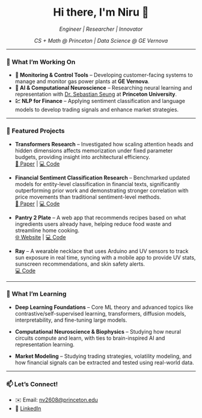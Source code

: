 <h1 align="center">Hi there, I'm Niru 👋</h1>

<p align="center">
  <em>Engineer | Researcher | Innovator</em>  
</p>
<p align="center">
  <em>CS + Math @ Princeton | Data Science @ GE Vernova</em>
</p>

---

### 🔭 What I’m Working On

- **🧰 Monitoring & Control Tools** – Developing customer-facing systems to manage and monitor gas power plants at **GE Vernova**.
- **🧠 AI & Computational Neuroscience** – Researching neural learning and representation with [Dr. Sebastian Seung](https://pni.princeton.edu/people/h-sebastian-seung) at **Princeton University**.
- **💹 NLP for Finance** – Applying sentiment classification and language models to develop trading signals and enhance market strategies.

---

### 📌 Featured Projects

- **Transformers Research** – Investigated how scaling attention heads and hidden dimensions affects memorization under fixed parameter budgets, providing insight into architectural efficiency.  
  [📄 Paper](https://niruvk.github.io/Transformers_Research/Transformers_Research.pdf) | [💻 Code](https://github.com/niruvk/Transformers_Research)
  
- **Financial Sentiment Classification Research** – Benchmarked updated models for entity-level classification in financial texts, significantly outperforming prior work and demonstrating stronger correlation with price movements than traditional sentiment-level methods.  
  [📄 Paper](https://niruvk.github.io/FinEntity-Extension/FinEntity_Paper.pdf) | [💻 Code](https://github.com/niruvk/FinEntity-Extension)

- **Pantry 2 Plate** – A web app that recommends recipes based on what ingredients users already have, helping reduce food waste and streamline home cooking.  
  [🌐 Website](https://pantry-2-plate.onrender.com/) | [💻 Code](https://github.com/niruvk/Pantry_2_Plate)

- **Ray** – A wearable necklace that uses Arduino and UV sensors to track sun exposure in real time, syncing with a mobile app to provide UV stats, sunscreen recommendations, and skin safety alerts.  
  [💻 Code](https://github.com/niruvk/Ray)

---

### 🌱 What I’m Learning

- **Deep Learning Foundations** – Core ML theory and advanced topics like contrastive/self-supervised learning, transformers, diffusion models, interpretability, and fine-tuning large models.

- **Computational Neuroscience & Biophysics** – Studying how neural circuits compute and learn, with ties to brain-inspired AI and representation learning.

- **Market Modeling** – Studying trading strategies, volatility modeling, and how financial signals can be extracted and tested using real-world data.

---

### 📫 Let’s Connect!

- ✉️ Email: nv2608@princeton.edu
- 💼 [LinkedIn](https://www.linkedin.com/in/niruvk)   
